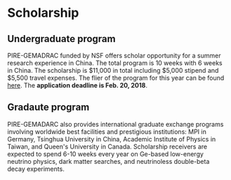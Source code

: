 # Scholarship

## Undergraduate program

PIRE-GEMADRAC funded by NSF offers scholar opportunity for a summer research experience in China. The total program is 10 weeks with 6 weeks in China. The scholarship is \$11,000 in total including \$5,000 stipend and \$5,500 travel expenses. The flier of the program for this year can be found [here](http://pire.gemadarc.org/education/2018/02/02/guided-research-in-china-this-summer.html). The **application deadline is Feb. 20, 2018**.

## Gradaute program

PIRE-GEMADARC also provides international graduate exchange programs involving worldwide best facilities and prestigious institutions: MPI in Germany, Tsinghua University in China, Academic Institute of Physics in Taiwan, and Queen's University in Canada. Scholarship receivers are expected to spend 6-10 weeks every year on Ge-based low-energy neutrino physics, dark matter searches, and neutrinoless double-beta decay experiments.
